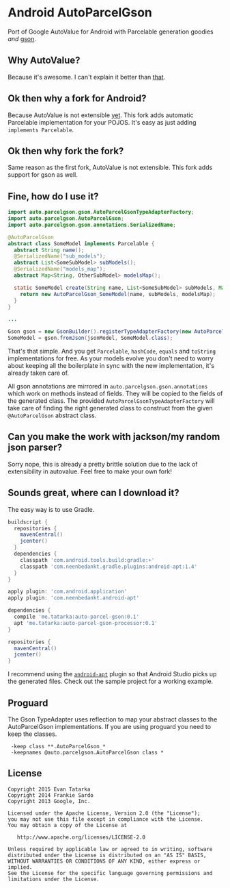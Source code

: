 Android AutoParcelGson
============

Port of Google AutoValue for Android with Parcelable generation goodies _and_ [gson](https://code.google.com/p/google-gson/).

Why AutoValue?
--------

Because it's awesome.
I can't explain it better than [that](https://github.com/google/auto/tree/master/value).

Ok then why a fork for Android?
--------

Because AutoValue is not extensible [yet](https://github.com/google/auto/pull/87). This fork adds automatic Parcelable implementation for your POJOS. It's easy as just adding `implements Parcelable`.

Ok then why fork the fork?
--------

Same reason as the first fork, AutoValue is not extensible. This fork adds support for gson as well.


Fine, how do I use it?
--------

```java
import auto.parcelgson.gson.AutoParcelGsonTypeAdapterFactory;
import auto.parcelgson.AutoParcelGson;
import auto.parcelgson.gson.annotations.SerializedName;

@AutoParcelGson
abstract class SomeModel implements Parcelable {
  abstract String name();
  @SerializedName("sub_models");
  abstract List<SomeSubModel> subModels();
  @SerializedName("models_map");
  abstract Map<String, OtherSubModel> modelsMap();

  static SomeModel create(String name, List<SomeSubModel> subModels, Map<String, OtherSubModel> modelsMap) {
    return new AutoParcelGson_SomeModel(name, subModels, modelsMap);
  }
}

...

Gson gson = new GsonBuilder().registerTypeAdapterFactory(new AutoParcelGsonTypeAdapterFactory()).create();
SomeModel = gson.fromJson(jsonModel, SomeModel.class);
```

That's that simple. And you get `Parcelable`, `hashCode`, `equals` and `toString` implementations for free.
As your models evolve you don't need to worry about keeping all the boilerplate in sync with the new implementation, it's already taken care of.

All gson annotations are mirrored in `auto.parcelgson.gson.annotations` which work on methods instead of fields. They will be copied to the fields of the generated class. The provided `AutoParcelGsonTypeAdapterFactory` will take care of finding the right generated class to construct from the given `@AutoParcelGson` abstract class.

Can you make the work with jackson/my random json parser?
--------

Sorry nope, this is already a pretty brittle solution due to the lack of extensibility in autovalue. Feel free to make your own fork!

Sounds great, where can I download it?
--------

The easy way is to use Gradle.

```groovy
buildscript {
  repositories {
    mavenCentral()
    jcenter()
  }
  dependencies {
    classpath 'com.android.tools.build:gradle:+'
    classpath 'com.neenbedankt.gradle.plugins:android-apt:1.4'
  }
}

apply plugin: 'com.android.application'
apply plugin: 'com.neenbedankt.android-apt'

dependencies {
  compile 'me.tatarka:auto-parcel-gson:0.1'
  apt 'me.tatarka:auto-parcel-gson-processor:0.1'
}

repositories {
  mavenCentral()
  jcenter()
}
```

I recommend using the [`android-apt`](https://bitbucket.org/hvisser/android-apt) plugin so that Android Studio picks up the generated files.
Check out the sample project for a working example.

Proguard
--------
The Gson TypeAdapter uses reflection to map your abstract classes to the AutoParcelGson implementations. If you are using proguard you need to keep the classes.
```
 -keep class **.AutoParcelGson_*
 -keepnames @auto.parcelgson.AutoParcelGson class *
 ```

License
-------

    Copyright 2015 Evan Tatarka
    Copyright 2014 Frankie Sardo
    Copyright 2013 Google, Inc.

    Licensed under the Apache License, Version 2.0 (the "License");
    you may not use this file except in compliance with the License.
    You may obtain a copy of the License at

       http://www.apache.org/licenses/LICENSE-2.0

    Unless required by applicable law or agreed to in writing, software
    distributed under the License is distributed on an "AS IS" BASIS,
    WITHOUT WARRANTIES OR CONDITIONS OF ANY KIND, either express or implied.
    See the License for the specific language governing permissions and
    limitations under the License.
